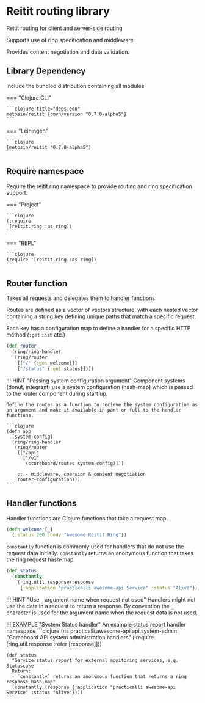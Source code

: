 # Reitit routing library

Reitit routing for client and server-side routing

Supports use of ring specification and middleware

Provides content negotiation and data validation.


## Library Dependency

Include the bundled distribution containing all modules

=== "Clojure CLI"

    ```clojure title="deps.edn"
    metosin/reitit {:mvn/version "0.7.0-alpha5"}
    ```

=== "Leiningen"

    ```clojure
    [metosin/reitit "0.7.0-alpha5"]
    ```


## Require namespace

Require the reitit.ring namespace to provide routing and ring specification support.

=== "Project"

    ```clojure
    (:require 
     [reitit.ring :as ring])
    ```

=== "REPL"

    ```clojure
    (require '[reitit.ring :as ring])
    ```

## Router function

Takes all requests and delegates them to handler functions

Routes are defined as a vector of vectors structure, with each nested vector containing a string key defining unique paths that match a specific request.

Each key has a configuration map to define a handler for a specific HTTP method (`:get` `:ost` etc.)

```clojure
(def router
  (ring/ring-handler
   (ring/router
    [["/" {:get welcome}]]
    ["/status" {:get status}])))
```

!!! HINT "Passing system configuration argument"
    Component systems (donut, integrant) use a system configuration (hash-map) which is passed to the router component during start up.

    Define the router as a function to recieve the system configuration as an argument and make it available in part or full to the handler functions.

    ```clojure
    (defn app
      [system-config]
      (ring/ring-handler
       (ring/router
        [["/api"
          ["/v1"
           (scoreboard/routes system-config)]]]

        ;; - middleware, coersion & content negotiation
        router-configuration)))
    ```


## Handler functions

Handler functions are Clojure functions that take a request map.


```clojure
(defn welcome [_]
  {:status 200 :body "Awesome Reitit Ring"})
```

`constantly` function is commonly used for handlers that do not use the request data initially. `constantly` returns an anonymous function that takes the ring request hash-map.

```clojure
(def status
  (constantly 
    (ring.util.response/response 
     {:application "practicalli awesome-api Service" :status "Alive"})))
```


!!! HINT "Use _ argument name when request not used"
    Handlers might not use the data in a request to return a response.  By convention the `_` character is used for the argument name when the request data is not used.


!!! EXAMPLE "System Status handler"
    An example status report handler namespace
    ```clojure
    (ns practicalli.awesome-api.api.system-admin
      "Gameboard API system administration handlers"
      (:require [ring.util.response :refer [response]]))

    (def status
      "Service status report for external monitoring services, e.g. Statuscake
      Return:
      - `constantly` returns an anonymous function that returns a ring response hash-map"
      (constantly (response {:application "practicalli awesome-api Service" :status "Alive"})))
    ```

